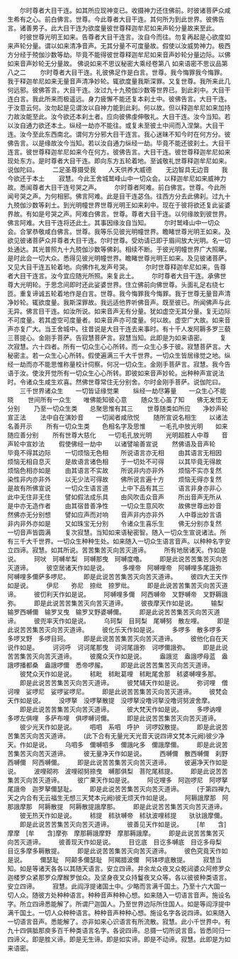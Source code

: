 <!-- { "loadSidebar": true } -->
　　尔时尊者大目干连。如其所应现神变已。收摄神力还住佛前。时彼诸菩萨众咸生希有之心。前白佛言。世尊。今此尊者大目干连。其何所为到此世界。彼佛告言。诸善男子。此大目干连为欲度量彼世尊释迦牟尼如来声轮分量故来至此。
　　时彼世尊光明王如来。告尊者大目干连言。汝自今而往。勿复再起是心欲度如来声轮分量。谓以如来清净音声。无其分量不可度量故。假使以汝威势神力。极西方分经于殑伽沙数等劫。毕竟不能得彼世尊释迦牟尼如来音声妙轮分量边际。以佛如来音声妙轮无分量故。
佛说如来不思议秘密大乘经卷第八
如来语密不思议品第八之二
　　尔时尊者大目干连。礼彼佛足作是白言。世尊。我今悔罪我今悔罪。我于释迦牟尼如来无量音声清净妙轮。辄欲度量我斯深罪。又复世尊。我所来此几何远邪。彼佛答言。大目干连。汝过九十九殑伽沙数等世界已。到此刹中。大目干连白言。我此所来而极遥远。身力疲懈不能还复本刹土中。彼佛告言。大目干连。于汝意云何。汝勿起是见谓汝以自神力能到此刹。何以故。但以释迦牟尼如来加持力故汝能至此。汝今欲还本刹土者。应向彼佛虔伸敬礼。大目干连。汝今当知。若以汝自通力欲还本土。纵经一劫亦不能往。或复未至彼土中间而入涅槃。大目干连。汝今至此东西南北。谓何方分邪大目干连言。我心迷昧不知今时在何方分。彼佛告言。以是缘故汝今当知。若以汝自通力纵经一劫。毕竟不能还彼刹土。大目干连言。彼世尊释迦牟尼如来今在何方。彼佛告言。大目干连。彼世尊释迦牟尼如来现处东方。是时尊者大目干连。即向东方五轮着地。至诚敬礼世尊释迦牟尼如来。说伽陀曰。
　　二足圣尊摄受我　　人天供养大威德
　　无边智具无边音　　我今欲还于本土
　　寂慧。今此王舍城鹫峰山中一切众会。以释迦牟尼如来威神力故。悉闻尊者大目干连号哭之声。
　　尔时尊者阿难。前白佛言。世尊。今此所闻号哭之声。为何相邪。佛言阿难。此是目干连苾刍。往西方分去此佛刹。过九十九殑伽沙数等刹土。到光明幢世界世尊光明王如来刹中。现在于彼将欲还复此娑婆界故。有如是号哭之声。阿难白佛言。世尊。尊者大目干连。以何缘故到彼世界。佛言阿难。大目干连将还此土。其事因缘汝自当知。
　　尔时鹫峰山中一切众会。合掌恭敬咸白佛言。世尊。我等乐见彼光明幢世界。瞻睹世尊光明王如来。及欲见彼诸菩萨众并尊者大目干连。尔时世尊。受劝请已即于眉间放大光明。名一切处通达。其光普照九十九殑伽沙数等佛刹。相续不断。于彼光明幢世界广大照曜。是时此会一切大众。悉得见彼光明幢世界。瞻睹世尊光明王如来。及见彼诸菩萨。又见大目干连五轮着地。向佛作礼发声号哭。
　　尔时世尊释迦牟尼如来。告尊者大目干连言。汝今宜应随光所照。来复此土。
　　尔时尊者大目干连。承佛世尊大光明轮。于思念间即时还此娑婆世界。住立佛前向佛世尊。头面礼足右绕七匝。重复谛诚五轮着地作是白言。世尊。我今悔罪我今悔罪。我于世尊无量音声清净妙轮。辄欲度量。我斯深罪故。我远适他界听佛音声。既至彼已。所闻佛声与此无异。佛言目干连。如汝所说。如来音声无有分量。犹如虚空无其分量。复无边际不可度量。若其虚空可度量者。如来音声亦可度量。何以故。虚空广大故。如来音声亦复广大。当王舍城中。往昔说是大目干连去来事时。有十千人发阿耨多罗三藐三菩提心。金刚手菩萨。告寂慧菩萨言。寂慧当知。此即是为如来语密。
　　复次寂慧。六十四者。所有一切众生心心所转。而一众生心多于彼。寂慧菩萨言。大秘密主。若一众生心心所转。假使遍满三千大千世界。一切众生皆居缘觉之地。纵经一劫而亦不能思惟称量校计伺察。何况一切众生。金刚手菩萨言。寂慧。我今告语于汝。使汝开觉所有一切众生心心所转。即彼如来音声妙轮。出种种声宣说法时。令诸众生咸生欢喜。然佛世尊常住无分别舍。尔时金刚手菩萨。说伽陀曰。
　　三千世界诸众生　　一切皆证缘觉果
　　纵经一劫尽筹量　　一众生心不能晓
　　世间所有一众生　　唯佛能知彼心意
　　随众生心虽了知　　佛无发悟无分别
　　乃至一切众生类　　总聚思惟有其三
　　世尊随类如所应　　净妙声轮宣正法
　　法中自在演妙音　　一切闻者咸欣悦
　　随所宣说名相生　　以诸法名善开示
　　所有一切众生类　　色相名字及思惟
　　一毛孔中放光明　　如来随应善分别
　　所有世尊大慈化　　一切毛孔放光明
　　光明超胜人中尊　　音声轮中宣妙法
　　假使佛经一劫中　　以诸譬喻善宣说
　　然佛语及音声轮　　毕竟不得其边际
　　一切烦恼无色相　　所说语言亦无相
　　由其语言无相因　　烦恼无相自息灭
　　是故语言诸色相　　于一切处不可得
　　以其毕竟无得故　　烦恼色相亦如是
　　由其语言不实故　　所说非内亦非外
　　烦恼不实亦复然　　染性非内亦非外
　　以无少法可得故　　佛所说言遍十方
　　烦恼无得亦复然　　是故有所佛宣说
　　一切众生语言道　　上中下品有其三
　　语言非身亦非心　　此中无住非无住
　　譬如假法成乐具　　由风吹击众音声
　　所出音声无所从　　是中亦无造作者
　　由其宿昔善净性　　一切众生意风吹
　　故佛世尊出妙音　　然佛亦无分别想
　　譬如应声而对响　　音声非内亦非外
　　人中尊出妙言语　　非内非外亦如是
　　又如珠宝无分别　　令诸众生喜乐生
　　佛无分别亦复然　　一切音声皆圆满
　　复次寂慧。当知如来语秘密智。随入一切众生宣说诸法。所有三千大千世界。一切众生种种生处。如来随入一切众生语言音声。以种种名字安立四谛。寂慧。如其所说。苦苦集苦灭向苦灭道谛。
　　所有地居诸天。作如是说。
　　珂吠　珂嚩牟梨　珂嚩那曳　珂嚩度噜。
　　即是此说苦苦集苦灭向苦灭道谛。
　　彼空居诸天作如是说。
　　多哩帝　阿嚩哩帝　阿嚩哩多尾誐弥　阿嚩哩多儞萨多啰尼。
　　即是此说苦苦集苦灭向苦灭道谛。
　　彼四大王天作如是说。
　　伊尼　　弥尼　捺纰　捺罗纰。
　　即是此说苦苦集苦灭向苦灭道谛。
　　彼忉利天作如是说。
　　阿嚩哩多儞　阿西嚩帝　叉野嚩帝　叉野耨誐弥。
　　即是此说苦苦集苦灭向苦灭道谛。
　　彼夜摩天作如是说。
　　输梨　输罗西嚩儞　输罗叉曳　输罗叉野婆嚩儞。
　　即是此说苦苦集苦灭向苦灭道谛。
　　彼兜率天作如是说。
　　乌珂梨　目珂梨　尾嚩努　散左哩。
　　即是此说苦苦集苦灭向苦灭道谛。
　　彼化乐天作如是说。
　　多啰多　散多啰多　多啰叉野　多啰目珂。
　　即是此说苦苦集苦灭向苦灭道谛。
　　彼他化自在天说作如是。
　　诃诃呼　诃诃尾那曳　诃诃尾誐弥　诃啰儞誐弥。
　　即是此说苦苦集苦灭向苦灭道谛。
　　彼魔众天作如是说。
　　盎誐览　盎誐啰母蓝　盎誐啰播都桑　盎誐啰儞　悉帝啰赧。
　　即是此说苦苦集苦灭向苦灭道谛。
　　彼梵众天作如是说。
　　秫毗　秫毗葛哩　秫毗尾舍那　秫婆嚩哩多那。
　　即是此说苦苦集苦灭向苦灭道谛。
　　彼梵辅天作如是说。
　　弥诃哩　僧诃哩　娑啰尼　娑啰娑啰尼。
　　即是此说苦苦集苦灭向苦灭道谛。
　　彼梵会天作如是说。
　　没啰拏　没啰拏散提　没啰拏没噜诃拏没噜诃努波舍摩。
　　即是此说苦苦集苦灭向苦灭道谛。
　　彼大梵天作如是说。
　　多啰讷哩　　多啰左俱哩　多萨布哩　俱啰嚩诃儞。
　　即是此说苦苦集苦灭向苦灭道谛。
　　彼少光天作如是说。
　　呬呬　系呬　呼护　诃啰奴散提。
　　即是此说苦苦集苦灭向苦灭道谛。
　　(此下合有无量光天光音天说四谛文梵本元阙)彼少净天。作如是说。
　　乌呬多　儞嚩呬多　儞誐叱多　儞誐摩儞。
　　即是此说苦苦集苦灭向苦灭道谛。
　　彼无量净天作如是说。
　　西嚩儞　散西嚩儞　刹野西嚩儞　阿西嚩儞。
　　即是此说苦苦集苦灭向苦灭道谛。
　　彼遍净天作如是说。
　　波哩砌祢　波哩砌努捺曳　嚩那俱梨　菩陀尾秫提。
　　即是此说苦苦集苦灭向苦灭道谛。
　　彼广果天作如是说。
　　阿讫哩多　阿迦啰尼　阿啰拏尾誐帝　迦罗拏儞瑟耻。
　　即是此说苦苦集苦灭向苦灭道谛。
　　(于第四禅九天之内合有无云福生无想三天梵本元阙)彼无烦天作如是说。
　　阿耨誐摩那　阿那誐摩那　阿耨散提　阿耨散提誐摩那。
　　即是此说苦苦集苦灭向苦灭道谛。
　　彼无热天作如是说。
　　秫提　秫驮嚩帝　秫驮波哩秫提　　驮驮誐摩儞。
　　即是此说苦苦集苦灭向苦灭道谛。
　　彼善见天作如是说。
　　[牟　　含]摩摩　[牟　　含]摩弥　摩那耨誐摩野　摩那耨誐摩。
　　即是此说苦苦集苦灭向苦灭道谛。
　　彼善现天作如是说。
　　目讫底　目讫多嚩底　目讫多母梨　目讫多摩多耨散提。
　　即是此说苦苦集苦灭向苦灭道谛。
　　彼色究竟天作如是说。
　　儞瑟耻　阿颠多儞瑟耻　阿羯腊波儞　阿钵啰底散提。
　　寂慧当知。如是等诸天各各以其随天语言。安立四谛。并余龙众夜叉众乾闼婆众阿修罗众迦楼罗众紧那罗众摩睺罗伽众。及坚身夜叉众持鬘夜叉众等。各以彼彼种类语言。安立四谛。
　　寂慧。此阎浮提诸国土中。少略而言满千国土。乃至十六大国一切人众。随彼方处种种语言。种种音声种种心想。如来随入一切语言音声。施设名字。所立四谛悉能解了。所谓尸迦国人。乃至世界边际所住国人。如是等阎浮提中满千国土。一切人众种种语言。种种音声种种心想。施设名字各说四谛。如来随入一切语言音声。悉能解了。亦非如来心识语言有所流散。寂慧。此小千世界中。有九十四俱胝那庾多百千种类语言名字。各说四谛。总摄一切所说言音。皆悉同归一四谛义。即是胜义谛。即是无生谛。即是如实谛。即是不动谛。寂慧。此即是为如来语密。
